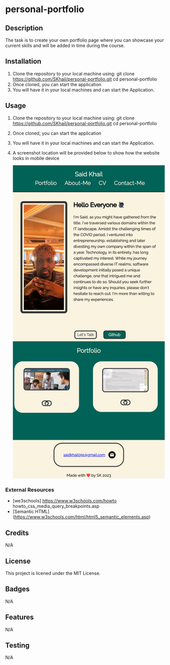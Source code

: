 # personal-portfolio

## Description

The task is to create your own portfolio page where you can showcase your current skills and will be added in time during the course.

## Installation

1.  Clone the repository to your local machine using:
    git clone https://github.com/SKhail/personal-portfolio.git
    cd personal-portfolio
2.  Once cloned, you can start the application
3.  You will have it in your local machines and can start the Application.

## Usage

1.  Clone the repository to your local machine using:
    git clone https://github.com/SKhail/personal-portfolio.git
    cd personal-portfolio
2.  Once cloned, you can start the application
3.  You will have it in your local machines and can start the Application.
4.  A screenshot location will be provided below to show how the website looks in mobile device

     <img src="assets/images/screenshot-website.png" alt="First Personal-Website" />

### External Resources

- [we3schools] https://www.w3schools.com/howto howto_css_media_query_breakpoints.asp
- [Semantic HTML] (https://www.w3schools.com/html/html5_semantic_elements.asp)

## Credits

N/A

## License

This project is licened under the MIT License.

## Badges

N/A

## Features

N/A

## Testing

N/A
